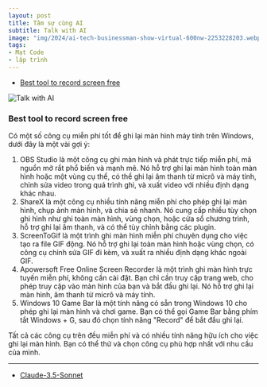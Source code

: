 ```yaml
---
layout: post
title: Tâm sự cùng AI
subtitle: Talk with AI
image: "img/2024/ai-tech-businessman-show-virtual-600nw-2253228203.webp"
tags:
- Mạt Code
- lập trình
---
```


- [Best tool to record screen free](#best-tool-to-record-screen-free)


![Talk with AI](https://boxxv.github.io/img/2024/talk-ai-generation-robot-talking-human-ai-robot_741910-34039.jpg "Talk with AI")

### Best tool to record screen free

Có một số công cụ miễn phí tốt để ghi lại màn hình máy tính trên Windows, dưới đây là một vài gợi ý:

1. OBS Studio là một công cụ ghi màn hình và phát trực tiếp miễn phí, mã nguồn mở rất phổ biến và mạnh mẽ. Nó hỗ trợ ghi lại màn hình toàn màn hình hoặc một vùng cụ thể, có thể ghi lại âm thanh từ micrô và máy tính, chỉnh sửa video trong quá trình ghi, và xuất video với nhiều định dạng khác nhau.
2. ShareX là một công cụ nhiều tính năng miễn phí cho phép ghi lại màn hình, chụp ảnh màn hình, và chia sẻ nhanh. Nó cung cấp nhiều tùy chọn ghi hình như ghi toàn màn hình, vùng chọn, hoặc cửa sổ chương trình, hỗ trợ ghi lại âm thanh, và có thể tùy chỉnh bằng các plugin.
3. ScreenToGif là một trình ghi màn hình miễn phí chuyên dụng cho việc tạo ra file GIF động. Nó hỗ trợ ghi lại toàn màn hình hoặc vùng chọn, có công cụ chỉnh sửa GIF đi kèm, và xuất ra nhiều định dạng khác ngoài GIF.
4. Apowersoft Free Online Screen Recorder là một trình ghi màn hình trực tuyến miễn phí, không cần cài đặt. Bạn chỉ cần truy cập trang web, cho phép truy cập vào màn hình của bạn và bắt đầu ghi lại. Nó hỗ trợ ghi lại màn hình, âm thanh từ micrô và máy tính.
5. Windows 10 Game Bar là một tính năng có sẵn trong Windows 10 cho phép ghi lại màn hình và chơi game. Bạn có thể gọi Game Bar bằng phím tắt Windows + G, sau đó chọn tính năng "Record" để bắt đầu ghi lại.

Tất cả các công cụ trên đều miễn phí và có nhiều tính năng hữu ích cho việc ghi lại màn hình. Bạn có thể thử và chọn công cụ phù hợp nhất với nhu cầu của mình.



-----
- [Claude-3.5-Sonnet](https://poe.com/Claude-3.5-Sonnet)